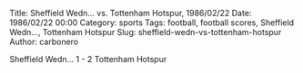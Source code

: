 Title: Sheffield Wedn… vs. Tottenham Hotspur, 1986/02/22
Date: 1986/02/22 00:00
Category: sports
Tags: football, football scores, Sheffield Wedn…, Tottenham Hotspur
Slug: sheffield-wedn-vs-tottenham-hotspur
Author: carbonero


Sheffield Wedn… 1 - 2 Tottenham Hotspur

